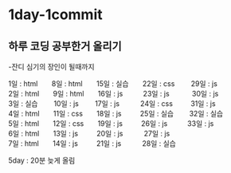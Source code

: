 # 1day-1commit
## 하루 코딩 공부한거 올리기  
-잔디 심기의 장인이 될때까지  

1일 : html  8일 : html  15일 : 실습  22일 : css   29일 : js  
2일 : html  9일 : html  16일 : js     23일 : js    30일 : js  
3일 : 실습   10일 : js   17일 : js   24일 : css    31일 : js   
4일 : html  11일 : css  18일 : js    25일 : 실습   32일 : 실습  
5일 : html  12일 : css  19일 : js    26일 : js      33일 : js  
6일 : html  13일 : js    20일 : js   27일 : js  
7일 : html  14일 : js    21일 : js   28일 : 실습  
  
5day : 20분 늦게 올림
  
